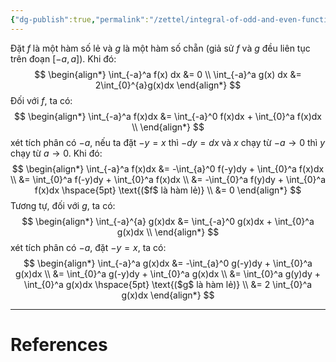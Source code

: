 ```yaml
---
{"dg-publish":true,"permalink":"/zettel/integral-of-odd-and-even-function/"}
---
```



Đặt $f$ là một hàm số lẻ và $g$ là một hàm số chẵn (giả sử $f$ và $g$ đều liên tục trên đoạn $[-a, a]$). Khi đó:
$$
\begin{align*}
\int_{-a}^a f(x) dx &= 0 \\
\int_{-a}^a g(x) dx &= 2\int_{0}^{a}g(x)dx
\end{align*}
$$
Đối với $f$, ta có:
$$
\begin{align*}
\int_{-a}^a f(x)dx &= \int_{-a}^0 f(x)dx + \int_{0}^a f(x)dx \\
\end{align*}
$$
xét tích phân có $-a$, nếu ta đặt $-y = x$ thì $-dy = dx$ và $x$ chạy từ $-a \to 0$ thì $y$ chạy từ $a \to 0$. Khi đó:
$$
\begin{align*}
\int_{-a}^a f(x)dx &= -\int_{a}^0 f(-y)dy + \int_{0}^a f(x)dx \\
&= \int_{0}^a f(-y)dy + \int_{0}^a f(x)dx \\
&= -\int_{0}^a f(y)dy + \int_{0}^a f(x)dx \hspace{5pt} \text{($f$ là hàm lẻ)} \\
&= 0
\end{align*}
$$
Tương tự, đối với $g$, ta có:
$$
\begin{align*}
\int_{-a}^{a} g(x)dx &= \int_{-a}^0 g(x)dx + \int_{0}^a g(x)dx \\
\end{align*}
$$
xét tích phân có $-a$, đặt $-y = x$, ta có:
$$
\begin{align*}
\int_{-a}^a g(x)dx &= -\int_{a}^0 g(-y)dy + \int_{0}^a g(x)dx \\
&= \int_{0}^a g(-y)dy + \int_{0}^a g(x)dx \\
&= \int_{0}^a g(y)dy + \int_{0}^a g(x)dx \hspace{5pt} \text{($g$ là hàm lẻ)} \\
&= 2 \int_{0}^a g(x)dx
\end{align*}
$$

---
# References